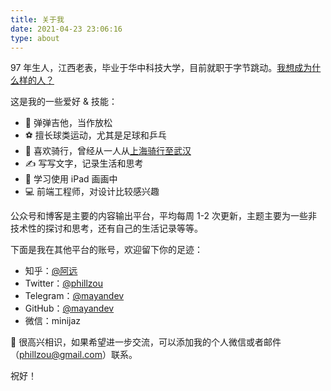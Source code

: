 ```yaml
---
title: 关于我
date: 2021-04-23 23:06:16
type: about
---
```


97 年生人，江西老表，毕业于华中科技大学，目前就职于字节跳动。[我想成为什么样的人？](https://blog.mayandev.top/2021/05/01/life/person-i-wanna-to-be/)

这是我的一些爱好 & 技能：

* 🎸 弹弹吉他，当作放松
* ⚽️ 擅长球类运动，尤其是足球和乒乓
* 🏃 喜欢骑行，曾经从一人从[上海骑行至武汉](https://mayandev.top/2021/07/14/life/cycling-trip/)
* ✍️ 写写文字，记录生活和思考
* 🎨 学习使用 iPad 画画中
* 💻 前端工程师，对设计比较感兴趣

公众号和博客是主要的内容输出平台，平均每周 1-2 次更新，主题主要为一些非技术性的探讨和思考，还有自己的生活记录等等。


下面是我在其他平台的账号，欢迎留下你的足迹：

* 知乎：[@阿远](https://www.zhihu.com/people/zoumingyuan)
* Twitter：[@phillzou](https://twitter.com/phillzou)
* Telegram：[@mayandev](https://t.me/mayandev)
* GitHub：[@mayandev](https://github.com/mayandev)
* 微信：minijaz

👋 很高兴相识，如果希望进一步交流，可以添加我的个人微信或者邮件（phillzou@gmail.com）联系。

祝好！